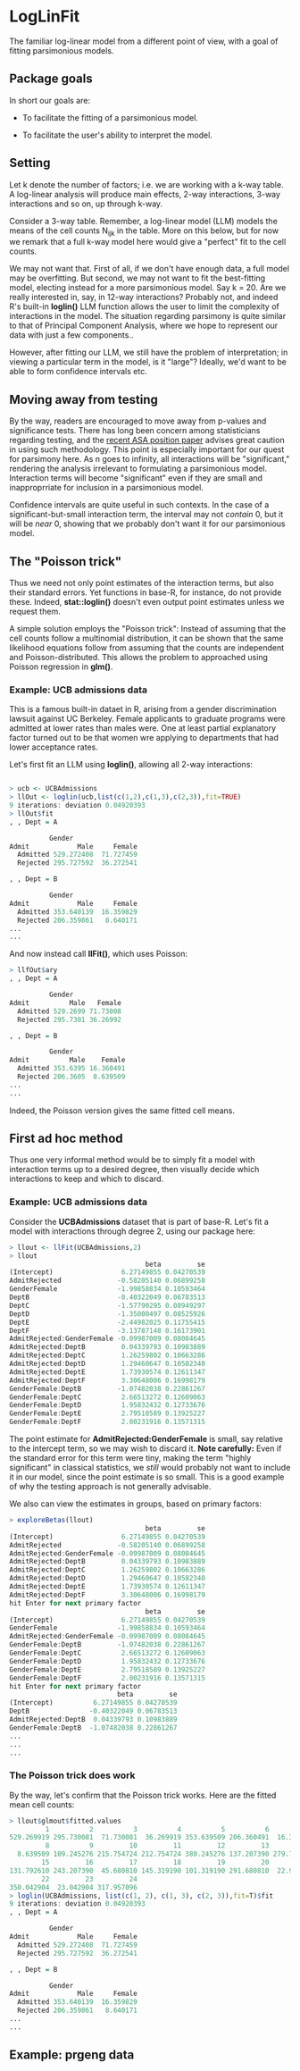 
# LogLinFit


The familiar log-linear model from a different point of view, with a goal of fitting parsimonious models.

## Package goals

In short our goals are:

* To facilitate the fitting of a parsimonious model. 

* To facilitate the user's ability to interpret the model.

## Setting

Let k denote the number of factors; i.e. we are working with a k-way
table.  A log-linear analysis will produce main effects, 2-way
interactions, 3-way interactions and so on, up through k-way.

Consider a 3-way table.  Remember, a log-linear model (LLM) models the
means of the cell counts N<sub>ijk</sub> in the table.  More on this
below, but for now we remark that a full k-way model here would give a
"perfect" fit to the cell counts.  

We may not want that.  First of all, if we don't have enough data, a
full model may be overfitting. But second, we may not want to fit the
best-fitting model, electing instead for a more parsimonious model.  Say
k = 20. Are we really interested in, say, in 12-way interactions?
Probably not, and indeed R's built-in **loglin()** LLM function allows
the user to limit the complexity of interactions in the model.
The situation regarding parsimony is quite similar to that of Principal
Component Analysis, where we hope to represent our data with just a few
components.. 

However, after fitting our LLM, we still have the problem of
interpretation; in viewing a particular term in the model, is it
"large"?  Ideally, we'd want to be able to form confidence intervals
etc.

## Moving away from testing

By the way, readers are encouraged to move away from p-values and
significance tests.  There has long been concern among statisticians
regarding testing, and the [recent ASA position
paper](https://amstat.tandfonline.com/doi/full/10.1080/00031305.2016.1154108#.XWoK5fxlA5k)
advises great caution in using such methodology.  This point is
especially important for our quest for parsimony here.  As n goes to
infinity, all interactions will be "significant," rendering the analysis
irrelevant to formulating a parsimonious model.  Interaction terms will
become "significant" even if they are small and inapproprriate for
inclusion in a parsimonious model.

Confidence intervals are quite useful in such contexts.  In the case of
a significant-but-small interaction term, the interval may not *contain*
0, but it will be *near* 0, showing that we probably don't want it for
our parsimonious model.

## The "Poisson trick"

Thus we need not only point estimates of the interaction terms, but also
their standard errors.  Yet functions in base-R, for instance, do not
provide these.  Indeed, **stat::loglin()** doesn't even output point
estimates unless we request them.

A simple solution employs the "Poisson trick":  Instead of assuming
that the cell counts follow a multinomial distribution, it can be shown
that the same likelihood equations follow from assuming that the counts
are independent and Poisson-distributed.  This allows the problem to
approached using Poisson regression in **glm()**.

### Example:  UCB admissions data

This is a famous built-in dataet in R, arising from a gender
discrimination lawsuit against UC Berkeley. Female applicants to 
graduate programs were admitted at lower rates than males were. One at
least partial explanatory factor turned out to be that women wre
applying to departments that had lower acceptance rates.

Let's first fit an LLM using **loglin()**, allowing all 2-way
interactions:

``` r

> ucb <- UCBAdmissions
> llOut <- loglin(ucb,list(c(1,2),c(1,3),c(2,3)),fit=TRUE)
9 iterations: deviation 0.04920393 
> llOut$fit
, , Dept = A

          Gender
Admit            Male     Female
  Admitted 529.272408  71.727459
  Rejected 295.727592  36.272541

, , Dept = B

          Gender
Admit            Male     Female
  Admitted 353.640139  16.359829
  Rejected 206.359861   8.640171
...
...

```

And now instead call **llFit()**, which uses Poisson:

``` r
> llfOut$ary
, , Dept = A

          Gender
Admit          Male   Female
  Admitted 529.2699 71.73008
  Rejected 295.7301 36.26992

, , Dept = B

          Gender
Admit          Male    Female
  Admitted 353.6395 16.360491
  Rejected 206.3605  8.639509
...
...
```

Indeed, the Poisson version gives the same fitted cell means.

## First ad hoc method

Thus one very informal method would be to simply fit a model with
interaction terms up to a desired degree, then visually decide which
interactions to keep and which to discard.

### Example:  UCB admissions data

Consider the **UCBAdmissions** dataset that is part of base-R.  Let's
fit a model with interactions through degree 2, using our package here:  

``` r
> llout <- llFit(UCBAdmissions,2)
> llout
                                  beta         se
(Intercept)                 6.27149855 0.04270539
AdmitRejected              -0.58205140 0.06899258
GenderFemale               -1.99858834 0.10593464
DeptB                      -0.40322049 0.06783513
DeptC                      -1.57790295 0.08949297
DeptD                      -1.35000497 0.08525926
DeptE                      -2.44982025 0.11755415
DeptF                      -3.13787148 0.16173901
AdmitRejected:GenderFemale -0.09987009 0.08084645
AdmitRejected:DeptB         0.04339793 0.10983889
AdmitRejected:DeptC         1.26259802 0.10663286
AdmitRejected:DeptD         1.29460647 0.10582340
AdmitRejected:DeptE         1.73930574 0.12611347
AdmitRejected:DeptF         3.30648006 0.16998179
GenderFemale:DeptB         -1.07482038 0.22861267
GenderFemale:DeptC          2.66513272 0.12609063
GenderFemale:DeptD          1.95832432 0.12733676
GenderFemale:DeptE          2.79518589 0.13925227
GenderFemale:DeptF          2.00231916 0.13571315
```

The point estimate for **AdmitRejected:GenderFemale** is small, say
relative to the intercept term, so we may wish to discard it.  **Note
carefully:** Even if the standard error for this term were tiny, making
the term "highly significant" in classical statistics, we *still* would
probably not want to include it in our model, since the point estimate
is so small.  This is a good example of why the testing approach is not
generally advisable.

We also can view the estimates in groups, based on primary factors:

``` r
> exploreBetas(llout)
                                  beta         se
(Intercept)                 6.27149855 0.04270539
AdmitRejected              -0.58205140 0.06899258
AdmitRejected:GenderFemale -0.09987009 0.08084645
AdmitRejected:DeptB         0.04339793 0.10983889
AdmitRejected:DeptC         1.26259802 0.10663286
AdmitRejected:DeptD         1.29460647 0.10582340
AdmitRejected:DeptE         1.73930574 0.12611347
AdmitRejected:DeptF         3.30648006 0.16998179
hit Enter for next primary factor
                                  beta         se
(Intercept)                 6.27149855 0.04270539
GenderFemale               -1.99858834 0.10593464
AdmitRejected:GenderFemale -0.09987009 0.08084645
GenderFemale:DeptB         -1.07482038 0.22861267
GenderFemale:DeptC          2.66513272 0.12609063
GenderFemale:DeptD          1.95832432 0.12733676
GenderFemale:DeptE          2.79518589 0.13925227
GenderFemale:DeptF          2.00231916 0.13571315
hit Enter for next primary factor
                           beta         se
(Intercept)          6.27149855 0.04270539
DeptB               -0.40322049 0.06783513
AdmitRejected:DeptB  0.04339793 0.10983889
GenderFemale:DeptB  -1.07482038 0.22861267
...
...
...
```

### The Poisson trick does work

By the way, let's confirm that the Poisson trick works.  Here are the
fitted mean cell counts:

``` r
> llout$glmout$fitted.values
         1          2          3          4          5          6          7 
529.269919 295.730081  71.730081  36.269919 353.639509 206.360491  16.360491 
         8          9         10         11         12         13         14 
  8.639509 109.245276 215.754724 212.754724 380.245276 137.207390 279.792610 
        15         16         17         18         19         20         21 
131.792610 243.207390  45.680810 145.319190 101.319190 291.680810  22.957096 
        22         23         24 
350.042904  23.042904 317.957096 
> loglin(UCBAdmissions, list(c(1, 2), c(1, 3), c(2, 3)),fit=T)$fit
9 iterations: deviation 0.04920393 
, , Dept = A

          Gender
Admit            Male     Female
  Admitted 529.272408  71.727459
  Rejected 295.727592  36.272541

, , Dept = B

          Gender
Admit            Male     Female
  Admitted 353.640139  16.359829
  Rejected 206.359861   8.640171
...
...
```

## Example:  prgeng data


